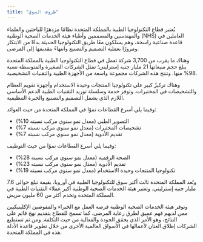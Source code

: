 ```yaml
---
title: "ظروف السوق"
---
```

يُعتبر قطاع التكنولوجيا الطبية بالمملكة المتحدة نظامًا مزدهرًا للباحثين والعلماء والمهندسين والمصممين وأطباء هيئة الخدمات الصحية الوطنية (NHS) العاملين في قاعدة صناعية راسخة، وهم يسلكون معًا طريق التكنولوجيا الحديثة بدءًا من الابتكار ومرورًا بعملية التصميم والتصنيع وانتهاءً بتقديمها إلى المرضى.

وهناك ما يقرب من 3,700 شركة تعمل في قطاع التكنولوجيا الطبية بالمملكة المتحدة يبلغ حجم مبيعاتها 21 مليار جنيه إسترليني؛ تمثل الشركات الصغيرة والمتوسطة نسبة 98% منها. وتنتج هذه الشركات مجموعة واسعة من الأجهزة الطبية والتقنيات التشخيصية.

وهناك تركيزٌ كبير على تكنولوجيا المنتجات وحيدة الاستخدام وأجهزة تقويم العظام والتشخيصات في المختبرات. وتوفر خدمة وسلسلة توريد التقنيات الطبية الدعم الأساسي اللازم الذي يشمل التصميم والتصنيع والخبرة التنظيمية.

وفيما يلي أسرع القطاعات نموًا في المملكة المتحدة من حيث العوائد:

- التصوير الطبي (معدل نمو سنوي مركب نسبته 10%)
- تشخيصات المختبرات (معدل نمو سنوي مركب نسبته 7%)
- تقديم الأدوية (معدل نمو سنوي مركب نسبته 7%)

وفيما يلي أسرع القطاعات نموًا من حيث التوظيف: 

- الصحة الرقمية (معدل نمو سنوي مركب نسبته 28%)
- تقديم الأدوية (معدل نمو سنوي مركب نسبته 23%)
- تكنولوجيا المنتجات وحيدة الاستخدام (معدل نمو سنوي مركب نسبته 19%)

وتُعد المملكة المتحدة ثالث أكبر سوق للتكنولوجيا الطبية في أوروبا، بقيمة تبلغ حوالي 7.6 مليار جنيه إسترليني.
وتعتبر هيئة الخدمات الصحية الوطنية أكبر عملاء التقنيات الطبية في المملكة المتحدة وتخدم أكثر من 60 مليون مريض.

وتوفر هيئة الخدمات الصحية الوطنية فرصة العمل مع الخبراء والمفوضين الإكلينيكيين ممن لديهم فهم عميق لطرق رعاية المرضى. كما تسمح للقطاع بتقديم نهج قائم على النتائج، وهو الأمر الذي يحقق الجودة والفعالية من حيث التكلفة. ومن ثم تستطيع الشركات إطلاق العنان لأعمالها في الأسواق العالمية الأخرى من خلال تطوير قاعدة الأدلة هذه في المملكة المتحدة.
